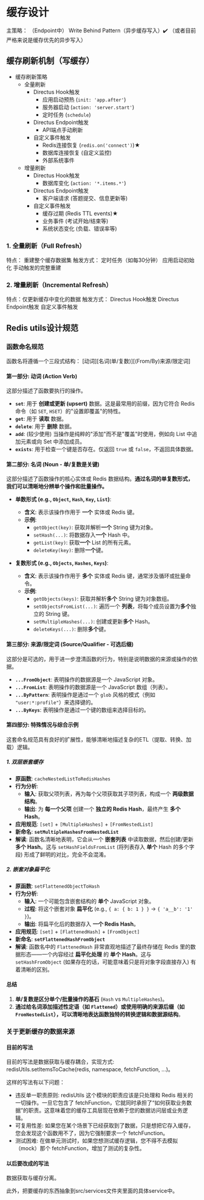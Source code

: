 # 缓存设计

主策略：
（Endpoint中）
Write Behind Pattern（异步缓存写入）✔️
（或者目前严格来说是缓存优先的异步写入）

## 缓存刷新机制（写缓存）

- 缓存刷新策略
  - 全量刷新
    - Directus Hook触发
      - 应用启动预热 (`init: 'app.after'`)
      - 服务器启动 (`action: 'server.start'`)
      - 定时任务 (`schedule`)
    - Directus Endpoint触发
      - API端点手动刷新
    - 自定义事件触发
      - Redis连接恢复 (`redis.on('connect')`)★
      - 数据库连接恢复 (自定义监控)
      - 外部系统事件
  - 增量刷新
    - Directus Hook触发
      - 数据库变化 (`action: '*.items.*'`)
    - Directus Endpoint触发
      - 客户端请求 (答题提交、信息更新等)
    - 自定义事件触发
      - 缓存过期 (Redis TTL events)★
      - 业务事件 (考试开始/结束等)
      - 系统状态变化 (负载、错误率等)

### 1. 全量刷新（Full Refresh）
特点： 重建整个缓存数据集
触发方式：
定时任务（如每30分钟）
应用启动初始化
手动触发的完整重建

### 2. 增量刷新（Incremental Refresh）
特点：仅更新缓存中变化的数据
触发方式：
Directus Hook触发
Directus Endpoint触发
自定义事件触发

## Redis utils设计规范

### 函数命名规范

函数名将遵循一个三段式结构：
[动词][名词(单/复数)][(From/By)来源/限定词]

#### 第一部分: 动词 (Action Verb)

这部分描述了函数要执行的操作。

*   **`set`**: 用于 **创建或更新 (upsert)** 数据。这是最常用的前缀，因为它符合 Redis 命令（如 `SET`, `HSET`）的"设置即覆盖"的特性。
*   **`get`**: 用于 **读取** 数据。
*   **`delete`**: 用于 **删除** 数据。
*   **`add`**: (较少使用) 当操作是纯粹的"添加"而不是"覆盖"时使用，例如向 List 中追加元素或向 Set 中添加成员。
*   **`exists`**: 用于检查一个键是否存在。仅返回 `true` 或 `false`，不返回具体数据。

#### 第二部分: 名词 (Noun - 单/复数是关键)

这部分描述了函数操作的核心实体或 Redis 数据结构。**通过名词的单复数形式，我们可以清晰地分辨单个操作和批量操作。**

*   **单数形式 (e.g., `Object`, `Hash`, `Key`, `List`)**:
    *   **含义**: 表示该操作作用于 **一个** 实体或 Redis 键。
    *   **示例**:
        *   `getObject(key)`: 获取并解析**一个** String 键为对象。
        *   `setHash(...)`: 将数据存入**一个** Hash 中。
        *   `getList(key)`: 获取**一个** List 的所有元素。
        *   `deleteKey(key)`: 删除**一个**键。

*   **复数形式 (e.g., `Objects`, `Hashes`, `Keys`)**:
    *   **含义**: 表示该操作作用于 **多个** 实体或 Redis 键，通常涉及循环或批量命令。
    *   **示例**:
        *   `getObjects(keys)`: 获取并解析**多个** String 键为对象数组。
        *   `setObjectsFromList(...)`: 遍历一个 **列表**，将每个成员设置为**多个**独立的 String 键。
        *   `setMultipleHashes(...)`: 创建或更新**多个** Hash。
        *   `deleteKeys(...)`: 删除**多个**键。

#### 第三部分: 来源/限定词 (Source/Qualifier - 可选后缀)

这部分是可选的，用于进一步澄清函数的行为，特别是说明数据的来源或操作的依据。

*   **`...FromObject`**: 表明操作的数据源是一个 JavaScript 对象。
*   **`...FromList`**: 表明操作的数据源是一个 JavaScript 数组（列表）。
*   **`...ByPattern`**: 表明操作是通过一个 `glob` 风格的模式（例如 `"user:*:profile"`）来选择键的。
*   **`...ByKeys`**: 表明操作是通过一个键的数组来选择目标的。

#### 第四部分: 特殊情况与综合示例

这套命名规范具有良好的扩展性，能够清晰地描述复杂的ETL（提取、转换、加载）逻辑。

##### 1. 双层嵌套缓存

*   **原函数**: `cacheNestedListToRedisHashes`
*   **行为分析**:
    *   **输入**: 获取父项列表，再为每个父项获取其子项列表，构成一个 **两级数据结构**。
    *   **输出**: 为 **每一个父项** 创建一个 **独立的 Redis Hash**，最终产生 **多个 Hash**。
*   **应用规范**: `[set]` + `[MultipleHashes]` + `[FromNestedList]`
*   **新命名**: **`setMultipleHashesFromNestedList`**
*   **解读**: 函数名清晰地表明，它会从一个 **嵌套列表** 中读取数据，然后创建/更新 **多个 Hash**。这与 `setHashFieldsFromList` (将列表存入 **单个** Hash 的多个字段) 形成了鲜明的对比，完全不会混淆。

##### 2. 嵌套对象扁平化

*   **原函数**: `setFlattenedObjectToHash`
*   **行为分析**:
    *   **输入**: 一个可能包含嵌套结构的 **单个** JavaScript 对象。
    *   **过程**: 将这个嵌套对象 **扁平化** (e.g., `{ a: { b: 1 } }` -> `{ 'a__b': '1' }`)。
    *   **输出**: 将扁平化后的数据存入 **一个 Redis Hash**。
*   **应用规范**: `[set]` + `[FlattenedHash]` + `[FromObject]`
*   **新命名**: **`setFlattenedHashFromObject`**
*   **解读**: 函数名中的 `FlattenedHash` 非常直观地描述了最终存储在 Redis 里的数据形态——一个内容经过 **扁平化处理** 的 **单个 Hash**。这与 `setHashFromObject` (如果存在的话，可能意味着只是将对象字段直接存入) 有着清晰的区别。

#### 总结

1.  **单/复数是区分单个/批量操作的基石** (`Hash` vs `MultipleHashes`)。
2.  **通过给名词添加描述性定语（如 `Flattened`）或使用明确的来源后缀（如 `FromNestedList`），可以清晰地表达函数独特的转换逻辑和数据源结构**。

### 关于更新缓存的数据来源

#### 目前的写法

目前的写法是数据获取与缓存耦合，实现方式: redisUtils.setItemsToCache(redis, namespace, fetchFunction, ...)。

这样的写法有以下问题：
- 违反单一职责原则: redisUtils 这个模块的职责应该是只处理和 Redis 相关的一切操作。一旦它包含了 fetchFunction，它就同时承担了“如何获取业务数据”的职责。这意味着您的缓存工具层现在依赖于您的数据访问层或业务逻辑。
- 可复用性差: 如果您在某个场景下已经获取到了数据，只是想把它存入缓存，您会发现这个函数用不了，因为它强制要求一个 fetchFunction。
- 测试困难: 在做单元测试时，如果您想测试缓存逻辑，您不得不去模拟（mock）那个 fetchFunction，增加了测试的复杂性。

#### 以后要改成的写法

数据获取与缓存分离。

此外，把要缓存的东西抽象到src/services文件夹里面的具体service中。